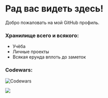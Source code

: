 # Рад вас видеть здесь! 

Добро пожаловать на мой GitHub профиль.  

### Хранилище всего и всякого:
 - Учёба
 - Личные проекты
 - Всякая ерунда вплоть до заметок

### Codewars:
![Codewars](https://www.codewars.com/users/111n33dh31p/badges/large)

![](https://github-readme-stats.vercel.app/api/top-langs/?username=noneraspad&theme=dark&hide_border=true&include_all_commits=false&count_private=false&layout=compact)



